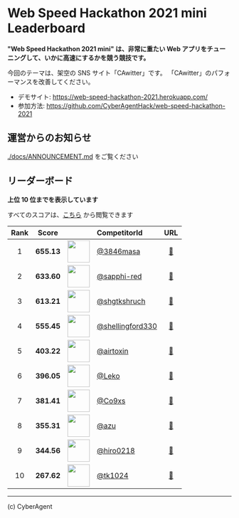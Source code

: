 # Web Speed Hackathon 2021 mini Leaderboard

**"Web Speed Hackathon 2021 mini" は、非常に重たい Web アプリをチューニングして、いかに高速にするかを競う競技です。**

今回のテーマは、架空の SNS サイト「CAwitter」です。
「CAwitter」のパフォーマンスを改善してください。

- デモサイト: https://web-speed-hackathon-2021.herokuapp.com/
- 参加方法: https://github.com/CyberAgentHack/web-speed-hackathon-2021

## 運営からのお知らせ

[./docs/ANNOUNCEMENT.md](./docs/ANNOUNCEMENT.md) をご覧ください

## リーダーボード

**上位 10 位までを表示しています**

すべてのスコアは、[こちら](./score.csv) から閲覧できます

<!-- leaderboard:start -->

|Rank|Score||CompetitorId|URL|
|:--:|:--:|:--:|:--|:--:|
|1|**655.13**|<img alt="" width="50" height="50" src="https://github.com/3846masa.png?size=100"/>|[@3846masa](https://github.com/3846masa)|[:link:](https://sandbox-wsh-2021.an.r.appspot.com/)|
|2|**633.60**|<img alt="" width="50" height="50" src="https://github.com/sapphi-red.png?size=100"/>|[@sapphi-red](https://github.com/sapphi-red)|[:link:](https://web-speed-hackathon-online-2021-mini.sapphi.red/)|
|3|**613.21**|<img alt="" width="50" height="50" src="https://github.com/shgtkshruch.png?size=100"/>|[@shgtkshruch](https://github.com/shgtkshruch)|[:link:](https://ca-web-speed-hackathon-2021.herokuapp.com/)|
|4|**555.45**|<img alt="" width="50" height="50" src="https://github.com/shellingford330.png?size=100"/>|[@shellingford330](https://github.com/shellingford330)|[:link:](https://ca-writter.herokuapp.com/)|
|5|**403.22**|<img alt="" width="50" height="50" src="https://github.com/airtoxin.png?size=100"/>|[@airtoxin](https://github.com/airtoxin)|[:link:](https://web-speed-hackathon-2021-atx.herokuapp.com/)|
|6|**396.05**|<img alt="" width="50" height="50" src="https://github.com/Leko.png?size=100"/>|[@Leko](https://github.com/Leko)|[:link:](https://leko-web-speed-hackathon-2021.herokuapp.com/)|
|7|**381.41**|<img alt="" width="50" height="50" src="https://github.com/Co9xs.png?size=100"/>|[@Co9xs](https://github.com/Co9xs)|[:link:](https://web-speed-hackathon-2021-co9xs.herokuapp.com/)|
|8|**355.31**|<img alt="" width="50" height="50" src="https://github.com/azu.png?size=100"/>|[@azu](https://github.com/azu)|[:link:](https://web-speed-hackathon-2021-azu.herokuapp.com/)|
|9|**344.56**|<img alt="" width="50" height="50" src="https://github.com/hiro0218.png?size=100"/>|[@hiro0218](https://github.com/hiro0218)|[:link:](https://web-speed-hackathon-2021-hiro.herokuapp.com/)|
|10|**267.62**|<img alt="" width="50" height="50" src="https://github.com/tk1024.png?size=100"/>|[@tk1024](https://github.com/tk1024)|[:link:](https://wsh-2021-tk1024.herokuapp.com/)|

<!-- leaderboard:end -->

---

(c) CyberAgent
